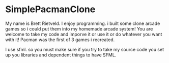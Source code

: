 # SimplePacmanClone
My name is Brett Rietveld. I enjoy programming. i built some clone arcade games so i could put them into my homemade arcade system!
You are welcome to take my code and imporve it or use it or do whatever you want with it! Pacman was the first of 3 games i recreated.

I use sfml. so you must make sure if you try to take my source code you set up you libraries and dependent things to have SFML.

